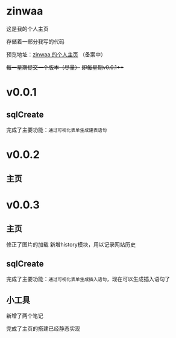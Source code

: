 # zinwaa

这是我的个人主页

存储着一部分我写的代码

预览地址：[zinwaa 的个人主页](https://www.zinwaa.space) （备案中）


~~每一星期提交一个版本（尽量）~~
~~即每星期v0.0.1++~~

# v0.0.1

## sqlCreate

完成了主要功能：`通过可视化表单生成建表语句`

# v0.0.2

## 主页

# v0.0.3

## 主页
修正了图片的加载
新增history模块，用以记录网站历史

## sqlCreate

完成了主要功能：`通过可视化表单生成插入语句`，现在可以生成插入语句了

## 小工具

新增了两个笔记

完成了主页的搭建已经静态实现